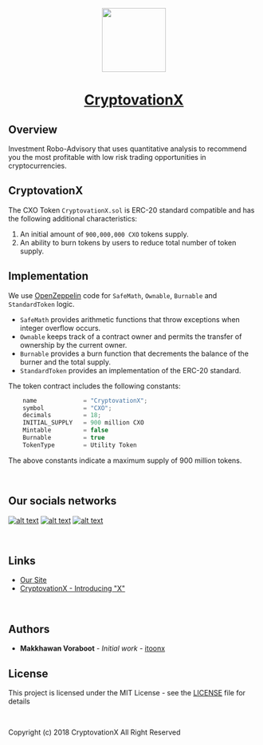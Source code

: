 <!-- Logo -->
<p align="center">
    <a href="https://github.com/CryptovationX/token-distribution">
        <img height="128" width="128" src="https://cryptovationx.io/images/logos/Token.png">
    </a>
</p>
<!-- Name -->
<h1 align="center">
    <a href="https://github.com/CryptovationX/token-distribution">CryptovationX</a>
</h1>

## Overview

Investment Robo-Advisory that uses quantitative analysis to recommend you the most profitable with low risk trading opportunities in cryptocurrencies.

## CryptovationX

The CXO Token `CryptovationX.sol` is ERC-20 standard compatible and has the following additional characteristics:

1. An initial amount of `900,000,000 CXO` tokens supply.
2. An ability to burn tokens by users to reduce total number of token supply.

## Implementation

We use [OpenZeppelin](https://openzeppelin.org) code for `SafeMath`, `Ownable`, `Burnable` and `StandardToken` logic.

* `SafeMath` provides arithmetic functions that throw exceptions when integer overflow occurs.
* `Ownable` keeps track of a contract owner and permits the transfer of ownership by the current owner.
* `Burnable` provides a burn function that decrements the balance of the burner and the total supply.
* `StandardToken` provides an implementation of the ERC-20 standard.

The token contract includes the following constants:

```javascript
    name             = "CryptovationX";
    symbol           = "CXO";
    decimals         = 18;
    INITIAL_SUPPLY   = 900 million CXO
    Mintable         = false
    Burnable         = true
    TokenType        = Utility Token
```

The above constants indicate a maximum supply of 900 million tokens.

<br />

## Our socials networks
<!-- Please don't remove this: Grab your social icons from https://github.com/carlsednaoui/gitsocial -->
<!-- display the social media buttons in your README -->

[![alt text][1.1]][1]
[![alt text][2.1]][2]
[![alt text][3.1]][3]

<!-- links to social media icons -->
<!-- no need to change these -->

<!-- icons with padding -->

[1.1]: http://i.imgur.com/tXSoThF.png (twitter icon with padding)
[2.1]: http://i.imgur.com/P3YfQoD.png (facebook icon with padding)
[3.1]: http://i.imgur.com/0o48UoR.png (github icon with padding)

<!-- links to your social media accounts -->
<!-- update these accordingly -->

[1]: https://www.twitter.com/CryptovationX
[2]: https://www.facebook.com/cryptovation.co
[3]: https://github.com/cryptovationx

<br />

## Links
- [Our Site](https://cryptovationx.io)
- [CryptovationX - Introducing "X"](https://www.youtube.com/watch?v=AjfWmyxhfcg)

<br />

## Authors
* **Makkhawan Voraboot** - *Initial work* - [itoonx](https://github.com/itoonx)

## License
This project is licensed under the MIT License - see the [LICENSE](https://github.com/CryptovationX/token-distribution/blob/master/LICENSE) file for details

<br />

Copyright (c) 2018 CryptovationX All Right Reserved
